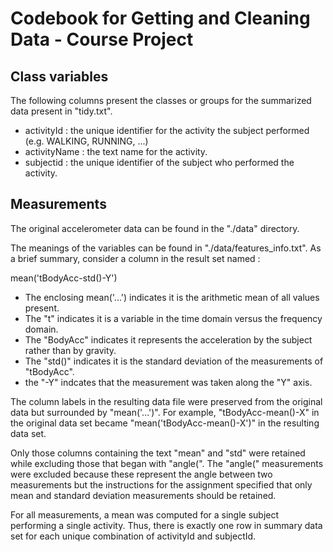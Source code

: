 # Codebook for Getting and Cleaning Data - Course Project

## Class variables

The following columns present the classes or groups for the summarized data present in "tidy.txt".

* activityId : the unique identifier for the activity the subject performed (e.g. WALKING, RUNNING, ...)
* activityName : the text name for the activity.
* subjectid : the unique identifier of the subject who performed the activity.

## Measurements

The original accelerometer data can be found in the "./data" directory. 

The meanings of the variables can be found in "./data/features_info.txt". As a brief summary, consider a column in the result set named :

mean('tBodyAcc-std()-Y')

* The enclosing mean('...') indicates it is the arithmetic mean of all values present.
* The "t" indicates it is a variable in the time domain versus the frequency domain.
* The "BodyAcc" indicates it represents the acceleration by the subject rather than by gravity.
* The "std()" indicates it is the standard deviation of the measurements of "tBodyAcc".
* the "-Y" indcates that the measurement was taken along the "Y" axis. 

The column labels in the resulting data file were preserved from the original data but surrounded by "mean('...')". For example, "tBodyAcc-mean()-X" in the original data set became "mean('tBodyAcc-mean()-X')" in the resulting data set. 

Only those columns containing the text "mean" and "std" were retained while excluding those that began with "angle(". The "angle(" measurements were excluded because these represent the angle between two measurements but the instructions for the assignment specified that only mean and standard deviation measurements should be retained.

For all measurements, a mean was computed for a single subject performing a single activity. Thus, there is exactly one row in summary data set for each unique combination of activityId and subjectId.
